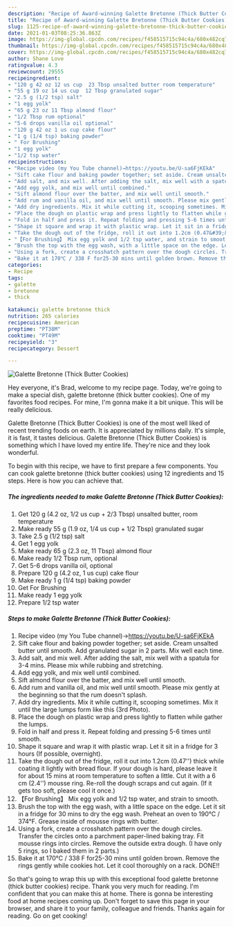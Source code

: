 ```yaml
---
description: "Recipe of Award-winning Galette Bretonne (Thick Butter Cookies)"
title: "Recipe of Award-winning Galette Bretonne (Thick Butter Cookies)"
slug: 1125-recipe-of-award-winning-galette-bretonne-thick-butter-cookies
date: 2021-01-03T08:25:36.863Z
image: https://img-global.cpcdn.com/recipes/f458515715c94c4a/680x482cq70/galette-bretonne-thick-butter-cookies-recipe-main-photo.jpg
thumbnail: https://img-global.cpcdn.com/recipes/f458515715c94c4a/680x482cq70/galette-bretonne-thick-butter-cookies-recipe-main-photo.jpg
cover: https://img-global.cpcdn.com/recipes/f458515715c94c4a/680x482cq70/galette-bretonne-thick-butter-cookies-recipe-main-photo.jpg
author: Shane Love
ratingvalue: 4.3
reviewcount: 29555
recipeingredient:
- "120 g 42 oz 12 us cup  23 Tbsp unsalted butter room temperature"
- "55 g 19 oz 14 us cup  12 Tbsp granulated sugar"
- "2.5 g (1/2 tsp) salt"
- "1 egg yolk"
- "65 g 23 oz 11 Tbsp almond flour"
- "1/2 Tbsp rum optional"
- "5-6 drops vanilla oil optional"
- "120 g 42 oz 1 us cup cake flour"
- "1 g (1/4 tsp) baking powder"
- " For Brushing"
- "1 egg yolk"
- "1/2 tsp water"
recipeinstructions:
- "Recipe video (my You Tube channel)→https://youtu.be/U-sa6FjKEkA"
- "Sift cake flour and baking powder together; set aside. Cream unsalted butter until smooth. Add granulated sugar in 2 parts. Mix well each time."
- "Add salt, and mix well. After adding the salt, mix well with a spatula for 3-4 mins. Please mix while rubbing and stretching."
- "Add egg yolk, and mix well until combined."
- "Sift almond flour over the batter, and mix well until smooth."
- "Add rum and vanilla oil, and mix well until smooth. Please mix gently at the beginning so that the rum doesn&#39;t splash."
- "Add dry ingredients. Mix it while cutting it, scooping sometimes. Mix it until the large lumps form like this (3rd Photo)."
- "Place the dough on plastic wrap and press lightly to flatten while gather the lumps."
- "Fold in half and press it. Repeat folding and pressing 5-6 times until smooth."
- "Shape it square and wrap it with plastic wrap. Let it sit in a fridge for 3 hours (If possible, overnight)."
- "Take the dough out of the fridge, roll it out into 1.2cm (0.47&#39;&#39;) thick while coating it lightly with bread flour. If your dough is hard, please leave it for about 15 mins at room temperature to soften a little. Cut it with a 6 cm (2.4&#39;&#39;) mousse ring. Re-roll the dough scraps and cut again. (If it gets too soft, please cool it once.)"
- "【For Brushing】 Mix egg yolk and 1/2 tsp water, and strain to smooth."
- "Brush the top with the egg wash, with a little space on the edge. Let it sit in a fridge for 30 mins to dry the egg wash. Preheat an oven to 190℃ / 374°F. Grease inside of mousse rings with butter."
- "Using a fork, create a crosshatch pattern over the dough circles. Transfer the circles onto a parchment paper-lined baking tray. Fit mousse rings into circles. Remove the outside extra dough. (I have only 5 rings, so I baked them in 2 parts.)"
- "Bake it at 170℃ / 338 F for25-30 mins until golden brown. Remove the rings gently while cookies hot. Let it cool thoroughly on a rack. DONE!!"
categories:
- Recipe
tags:
- galette
- bretonne
- thick

katakunci: galette bretonne thick 
nutrition: 265 calories
recipecuisine: American
preptime: "PT38M"
cooktime: "PT49M"
recipeyield: "3"
recipecategory: Dessert

---
```



![Galette Bretonne (Thick Butter Cookies)](https://img-global.cpcdn.com/recipes/f458515715c94c4a/680x482cq70/galette-bretonne-thick-butter-cookies-recipe-main-photo.jpg)

Hey everyone, it's Brad, welcome to my recipe page. Today, we're going to make a special dish, galette bretonne (thick butter cookies). One of my favorites food recipes. For mine, I'm gonna make it a bit unique. This will be really delicious.



Galette Bretonne (Thick Butter Cookies) is one of the most well liked of recent trending foods on earth. It is appreciated by millions daily. It's simple, it is fast, it tastes delicious. Galette Bretonne (Thick Butter Cookies) is something which I have loved my entire life. They're nice and they look wonderful.


To begin with this recipe, we have to first prepare a few components. You can cook galette bretonne (thick butter cookies) using 12 ingredients and 15 steps. Here is how you can achieve that.

<!--inarticleads1-->

##### The ingredients needed to make Galette Bretonne (Thick Butter Cookies):

1. Get 120 g (4.2 oz, 1/2 us cup + 2/3 Tbsp) unsalted butter, room temperature
1. Make ready 55 g (1.9 oz, 1/4 us cup + 1/2 Tbsp) granulated sugar
1. Take 2.5 g (1/2 tsp) salt
1. Get 1 egg yolk
1. Make ready 65 g (2.3 oz, 11 Tbsp) almond flour
1. Make ready 1/2 Tbsp rum, optional
1. Get 5-6 drops vanilla oil, optional
1. Prepare 120 g (4.2 oz, 1 us cup) cake flour
1. Make ready 1 g (1/4 tsp) baking powder
1. Get  For Brushing
1. Make ready 1 egg yolk
1. Prepare 1/2 tsp water




<!--inarticleads2-->

##### Steps to make Galette Bretonne (Thick Butter Cookies):

1. Recipe video (my You Tube channel)→https://youtu.be/U-sa6FjKEkA
1. Sift cake flour and baking powder together; set aside. Cream unsalted butter until smooth. Add granulated sugar in 2 parts. Mix well each time.
1. Add salt, and mix well. After adding the salt, mix well with a spatula for 3-4 mins. Please mix while rubbing and stretching.
1. Add egg yolk, and mix well until combined.
1. Sift almond flour over the batter, and mix well until smooth.
1. Add rum and vanilla oil, and mix well until smooth. Please mix gently at the beginning so that the rum doesn&#39;t splash.
1. Add dry ingredients. Mix it while cutting it, scooping sometimes. Mix it until the large lumps form like this (3rd Photo).
1. Place the dough on plastic wrap and press lightly to flatten while gather the lumps.
1. Fold in half and press it. Repeat folding and pressing 5-6 times until smooth.
1. Shape it square and wrap it with plastic wrap. Let it sit in a fridge for 3 hours (If possible, overnight).
1. Take the dough out of the fridge, roll it out into 1.2cm (0.47&#39;&#39;) thick while coating it lightly with bread flour. If your dough is hard, please leave it for about 15 mins at room temperature to soften a little. Cut it with a 6 cm (2.4&#39;&#39;) mousse ring. Re-roll the dough scraps and cut again. (If it gets too soft, please cool it once.)
1. 【For Brushing】 Mix egg yolk and 1/2 tsp water, and strain to smooth.
1. Brush the top with the egg wash, with a little space on the edge. Let it sit in a fridge for 30 mins to dry the egg wash. Preheat an oven to 190℃ / 374°F. Grease inside of mousse rings with butter.
1. Using a fork, create a crosshatch pattern over the dough circles. Transfer the circles onto a parchment paper-lined baking tray. Fit mousse rings into circles. Remove the outside extra dough. (I have only 5 rings, so I baked them in 2 parts.)
1. Bake it at 170℃ / 338 F for25-30 mins until golden brown. Remove the rings gently while cookies hot. Let it cool thoroughly on a rack. DONE!!




So that's going to wrap this up with this exceptional food galette bretonne (thick butter cookies) recipe. Thank you very much for reading. I'm confident that you can make this at home. There is gonna be interesting food at home recipes coming up. Don't forget to save this page in your browser, and share it to your family, colleague and friends. Thanks again for reading. Go on get cooking!
